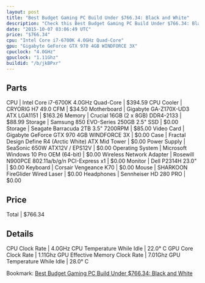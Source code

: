 ```yaml
---
layout: post
title: "Best Budget Gaming PC Build Under $766.34: Black and White"
description: "Check this Best Budget Gaming PC Build Under $766.34: Black and White. CPU: Intel Core i7-6700K 4.0GHz Quad-Core, CPU Cooler: CRYORIG H7 49.0 CFM, Motherboard: Gigabyte GA"
date: "2015-10-07 03:06:49 UTC"
price: "$766.34"
cpu: "Intel Core i7-6700K 4.0GHz Quad-Core"
gpu: "Gigabyte GeForce GTX 970 4GB WINDFORCE 3X"
cpuclock: "4.0GHz"
gpuclock: "1.11Ghz"
buildid: "/b/jkBPxr"
---
```


## Parts

CPU | Intel Core i7-6700K 4.0GHz Quad-Core | $394.59
CPU Cooler | CRYORIG H7 49.0 CFM | $34.50
Motherboard | Gigabyte GA-Z170X-UD3 ATX LGA1151 | $163.26
Memory | Crucial 16GB (2 x 8GB) DDR4-2133 | $88.99
Storage | Samsung 850 EVO-Series 250GB 2.5" SSD | $0.00
Storage | Seagate Barracuda 2TB 3.5" 7200RPM | $85.00
Video Card | Gigabyte GeForce GTX 970 4GB WINDFORCE 3X | $0.00
Case | Fractal Design Define R4 (Arctic White) ATX Mid Tower | $0.00
Power Supply | SeaSonic 650W ATX12V / EPS12V | $0.00
Operating System | Microsoft Windows 10 Pro OEM (64-bit) | $0.00
Wireless Network Adapter | Rosewill N900PCE 802.11a/b/g/n PCI-Express x1 | $0.00
Monitor | Dell P2314H 23.0" | $0.00
Keyboard | Corsair Vengeance K70 | $0.00
Mouse | SHARKOON FireGlider Wired Laser | $0.00
Headphones | Sennheiser HD 280 PRO | $0.00

## Price

Total | $766.34

## Details

CPU Clock Rate | 4.0GHz
CPU Temperature While Idle | 22.0° C
GPU Core Clock Rate | 1.11Ghz
GPU Effective Memory Clock Rate | 7.01Ghz
GPU Temperature While Idle | 28.0° C

Bookmark: [Best Budget Gaming PC Build Under $766.34: Black and White](http://pcbuilders.github.io/2015/10/07/best-budget-gaming-pc-build-under-766-dollars-dot-34-black-and-white/)
